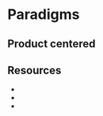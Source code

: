 # Paradigms

## Product centered

## Resources

* [](https://martinfowler.com/articles/products-over-projects.html#BenefitsOfOperatingInProduct-mode)
* [](https://18f.gsa.gov/2017/12/14/getting-stakeholder-buy-in-for-agile-development/)
* [](https://www.thoughtworks.com/insights/blog/what-are-our-core-values-and-practices-building-software)